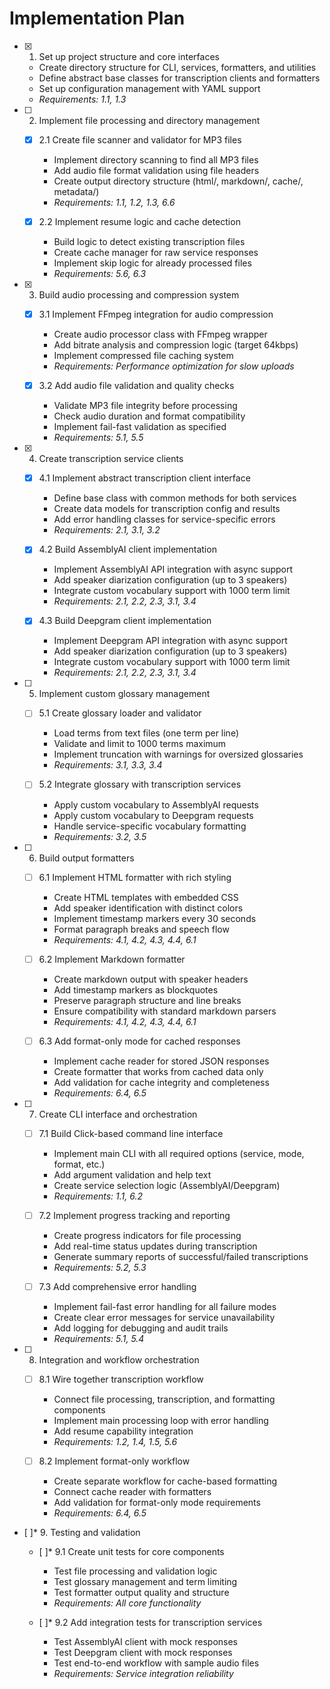 # Implementation Plan

- [x] 1. Set up project structure and core interfaces
  - Create directory structure for CLI, services, formatters, and utilities
  - Define abstract base classes for transcription clients and formatters
  - Set up configuration management with YAML support
  - _Requirements: 1.1, 1.3_

- [ ] 2. Implement file processing and directory management
  - [x] 2.1 Create file scanner and validator for MP3 files
    - Implement directory scanning to find all MP3 files
    - Add audio file format validation using file headers
    - Create output directory structure (html/, markdown/, cache/, metadata/)
    - _Requirements: 1.1, 1.2, 1.3, 6.6_

  - [x] 2.2 Implement resume logic and cache detection
    - Build logic to detect existing transcription files
    - Create cache manager for raw service responses
    - Implement skip logic for already processed files
    - _Requirements: 5.6, 6.3_

- [x] 3. Build audio processing and compression system
  - [x] 3.1 Implement FFmpeg integration for audio compression
    - Create audio processor class with FFmpeg wrapper
    - Add bitrate analysis and compression logic (target 64kbps)
    - Implement compressed file caching system
    - _Requirements: Performance optimization for slow uploads_

  - [x] 3.2 Add audio file validation and quality checks
    - Validate MP3 file integrity before processing
    - Check audio duration and format compatibility
    - Implement fail-fast validation as specified
    - _Requirements: 5.1, 5.5_

- [x] 4. Create transcription service clients
  - [x] 4.1 Implement abstract transcription client interface
    - Define base class with common methods for both services
    - Create data models for transcription config and results
    - Add error handling classes for service-specific errors
    - _Requirements: 2.1, 3.1, 3.2_

  - [x] 4.2 Build AssemblyAI client implementation
    - Implement AssemblyAI API integration with async support
    - Add speaker diarization configuration (up to 3 speakers)
    - Integrate custom vocabulary support with 1000 term limit
    - _Requirements: 2.1, 2.2, 2.3, 3.1, 3.4_

  - [x] 4.3 Build Deepgram client implementation
    - Implement Deepgram API integration with async support
    - Add speaker diarization configuration (up to 3 speakers)
    - Integrate custom vocabulary support with 1000 term limit
    - _Requirements: 2.1, 2.2, 2.3, 3.1, 3.4_

- [ ] 5. Implement custom glossary management
  - [ ] 5.1 Create glossary loader and validator
    - Load terms from text files (one term per line)
    - Validate and limit to 1000 terms maximum
    - Implement truncation with warnings for oversized glossaries
    - _Requirements: 3.1, 3.3, 3.4_

  - [ ] 5.2 Integrate glossary with transcription services
    - Apply custom vocabulary to AssemblyAI requests
    - Apply custom vocabulary to Deepgram requests
    - Handle service-specific vocabulary formatting
    - _Requirements: 3.2, 3.5_

- [ ] 6. Build output formatters
  - [ ] 6.1 Implement HTML formatter with rich styling
    - Create HTML templates with embedded CSS
    - Add speaker identification with distinct colors
    - Implement timestamp markers every 30 seconds
    - Format paragraph breaks and speech flow
    - _Requirements: 4.1, 4.2, 4.3, 4.4, 6.1_

  - [ ] 6.2 Implement Markdown formatter
    - Create markdown output with speaker headers
    - Add timestamp markers as blockquotes
    - Preserve paragraph structure and line breaks
    - Ensure compatibility with standard markdown parsers
    - _Requirements: 4.1, 4.2, 4.3, 4.4, 6.1_

  - [ ] 6.3 Add format-only mode for cached responses
    - Implement cache reader for stored JSON responses
    - Create formatter that works from cached data only
    - Add validation for cache integrity and completeness
    - _Requirements: 6.4, 6.5_

- [ ] 7. Create CLI interface and orchestration
  - [ ] 7.1 Build Click-based command line interface
    - Implement main CLI with all required options (service, mode, format, etc.)
    - Add argument validation and help text
    - Create service selection logic (AssemblyAI/Deepgram)
    - _Requirements: 1.1, 6.2_

  - [ ] 7.2 Implement progress tracking and reporting
    - Create progress indicators for file processing
    - Add real-time status updates during transcription
    - Generate summary reports of successful/failed transcriptions
    - _Requirements: 5.2, 5.3_

  - [ ] 7.3 Add comprehensive error handling
    - Implement fail-fast error handling for all failure modes
    - Create clear error messages for service unavailability
    - Add logging for debugging and audit trails
    - _Requirements: 5.1, 5.4_

- [ ] 8. Integration and workflow orchestration
  - [ ] 8.1 Wire together transcription workflow
    - Connect file processing, transcription, and formatting components
    - Implement main processing loop with error handling
    - Add resume capability integration
    - _Requirements: 1.2, 1.4, 1.5, 5.6_

  - [ ] 8.2 Implement format-only workflow
    - Create separate workflow for cache-based formatting
    - Connect cache reader with formatters
    - Add validation for format-only mode requirements
    - _Requirements: 6.4, 6.5_

- [ ]* 9. Testing and validation
  - [ ]* 9.1 Create unit tests for core components
    - Test file processing and validation logic
    - Test glossary management and term limiting
    - Test formatter output quality and structure
    - _Requirements: All core functionality_

  - [ ]* 9.2 Add integration tests for transcription services
    - Test AssemblyAI client with mock responses
    - Test Deepgram client with mock responses
    - Test end-to-end workflow with sample audio files
    - _Requirements: Service integration reliability_